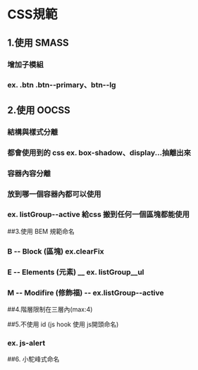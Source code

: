 # CSS規範

## 1.使用 SMASS

### 增加子模組
### ex. .btn .btn--primary、btn--lg

## 2.使用 OOCSS

### 結構與樣式分離
### 都會使用到的 css ex. box-shadow、display...抽離出來
### 容器內容分離
### 放到哪一個容器內都可以使用
### ex. listGroup--active 給css 搬到任何一個區塊都能使用

##3.使用 BEM 規範命名

### B -- Block (區塊) ex.clearFix
### E -- Elements (元素) __  ex. listGroup__ul
### M -- Modifire (修飾福) --  ex.listGroup--active

##4.階層限制在三層內(max:4)

##5.不使用 id (js hook 使用 js開頭命名)

### ex. js-alert

##6. 小駝峰式命名